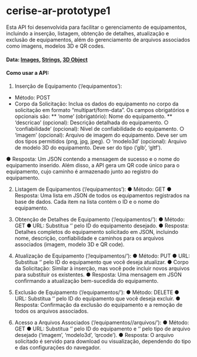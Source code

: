 # cerise-ar-prototype1

Esta API foi desenvolvida para facilitar o gerenciamento de equipamentos, incluindo a
inserção, listagem, obtenção de detalhes, atualização e exclusão de equipamentos, além do
gerenciamento de arquivos associados como imagens, modelos 3D e QR codes.

#### Data: [Images](https://drive.google.com/drive/folders/1RI561DtfMuxoE9ARRBbnHiNUJ4s0cxti?usp=sharing), [Strings](https://drive.google.com/drive/folders/1RI561DtfMuxoE9ARRBbnHiNUJ4s0cxti?usp=sharing), [3D Object](https://drive.google.com/drive/folders/1egfNI7pnUejouX9hE1qF6VAvNgENSjxh?usp=sharing)

#### Como usar a API:
1. Inserção de Equipamento (‘/equipamentos’):
* Método: POST
* Corpo da Solicitação: Inclua os dados do equipamento no corpo da solicitação
em formato “multipart/form-data”. Os campos obrigatórios e opcionais são:
** ‘nome’ (obrigatório): Nome do equipamento.
** ‘descricao’ (opcional): Descrição detalhada do equipamento.
  ○ ‘confiabilidade’ (opcional): Nível de confiabilidade do equipamento.
  ○ ‘imagem’ (opcional): Arquivo de imagem do equipamento. Deve ser um
dos tipos permitidos (png, jpg, jpeg).
  ○ ‘modelo3d’ (opcional): Arquivo de modelo 3D do equipamento. Deve ser
do tipo (‘glb’, ‘gltf’).

● Resposta: Um JSON contendo a mensagem de sucesso e o nome do
equipamento inserido. Além disso, a API gera um QR code único para o
equipamento, cujo caminho é armazenado junto ao registro do equipamento.

2. Listagem de Equipamentos (‘/equipamentos’):
● Método: GET
● Resposta: Uma lista em JSON de todos os equipamentos registrados na base
de dados. Cada item na lista contém o ID e o nome do equipamento.

3. Obtenção de Detalhes de Equipamento (‘/equipamentos/<id>’):
● Método: GET
● URL: Substitua ‘<id>’ pelo ID do equipamento desejado.
● Resposta: Detalhes completos do equipamento solicitado em JSON, incluindo
nome, descrição, confiabilidade e caminhos para os arquivos associados
(imagem, modelo 3D e QR code).

4. Atualização de Equipamento (‘/equipamentos/<id>’):
● Método: PUT
● URL: Substitua ‘<id>’ pelo ID do equipamento que você deseja atualizar.
● Corpo da Solicitação: Similar à inserção, mas você pode incluir novos arquivos
para substituir os existentes.
● Resposta: Uma mensagem em JSON confirmando a atualização bem-sucedida
do equipamento.

5. Exclusão de Equipamento (‘/equipamentos/<id>’):
● Método: DELETE
● URL: Substitua ‘<id>’ pelo ID do equipamento que você deseja excluir.
● Resposta: Confirmação da exclusão do equipamento e a remoção de todos os
arquivos associados.

6. Acesso a Arquivos Associados (‘/equipamentos/<id>/arquivos/<tipo>’):
● Método: GET
● URL: Substitua ‘<id>’ pelo ID do equipamento e ‘<tipo>’ pelo tipo de arquivo
desejado (‘imagem’, ‘modelo3d’, ‘qrcode’).
● Resposta: O arquivo solicitado é servido para download ou visualização,
dependendo do tipo e das configurações do navegador.
